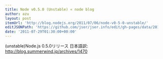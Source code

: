 ```yaml
---
title: Node v0.5.0 (Unstable) « node blog
author: azu
layout: post
itemUrl: 'http://blog.nodejs.org/2011/07/06/node-v0-5-0-unstable/'
editJSONPath: 'https://github.com/jser/jser.info/edit/gh-pages/data/2011/07/index.json'
date: '2011-07-29T01:30:00+00:00'
---
```

(unstable)Node.js 0.5.0リリース
日本語訳: http://blog.summerwind.jp/archives/1470

